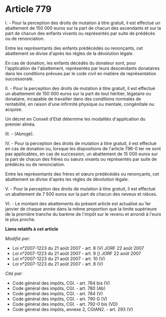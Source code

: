 # Article 779

I. - Pour la perception des droits de mutation à titre gratuit, il est effectué un abattement de 150 000 euros sur la part de
chacun des ascendants et sur la part de chacun des enfants vivants ou représentés par suite de prédécès ou de renonciation.

Entre les représentants des enfants prédécédés ou renonçants, cet abattement se divise d'après les règles de la dévolution
légale.

En cas de donation, les enfants décédés du donateur sont, pour l'application de l'abattement, représentés par leurs
descendants donataires dans les conditions prévues par le code civil en matière de représentation successorale.

II. - Pour la perception des droits de mutation à titre gratuit, il est effectué un abattement de 150 000 euros sur la part
de tout héritier, légataire ou donataire, incapable de travailler dans des conditions normales de rentabilité, en raison
d'une infirmité physique ou mentale, congénitale ou acquise.

Un décret en Conseil d'Etat détermine les modalités d'application du premier alinéa.

III. - (Abrogé).

IV. - Pour la perception des droits de mutation à titre gratuit, il est effectué en cas de donation ou, lorsque les
dispositions de l'article 796-0 ter ne sont pas applicables, en cas de succession, un abattement de 15 000 euros sur la part
de chacun des frères ou sœurs vivants ou représentés par suite de prédécès ou de renonciation.

Entre les représentants des frères et sœurs prédécédés ou renonçants, cet abattement se divise d'après les règles de
dévolution légale.

V. - Pour la perception des droits de mutation à titre gratuit, il est effectué un abattement de 7 500 euros sur la part de
chacun des neveux et nièces.

VI. - Le montant des abattements du présent article est actualisé au 1er janvier de chaque année dans la même proportion que
la limite supérieure de la première tranche du barème de l'impôt sur le revenu et arrondi à l'euro le plus proche.

**Liens relatifs à cet article**

_Modifié par_:

  - Loi n°2007-1223 du 21 août 2007 - art. 8 (V) JORF 22 août 2007
  - Loi n°2007-1223 du 21 août 2007 - art. 9 () JORF 22 août 2007
  - Loi n°2007-1223 du 21 août 2007 - art. 10 (V)
  - Loi n°2007-1223 du 21 août 2007 - art. 8 (V)

_Cité par_:

  - Code général des impôts, CGI. - art. 764 bis (V)
  - Code général des impôts, CGI. - art. 780 (Ab)
  - Code général des impôts, CGI. - art. 784 (V)
  - Code général des impôts, CGI. - art. 790 G (V)
  - Code général des impôts, CGI. - art. 792-0 bis (VD)
  - Code général des impôts, annexe 2, CGIAN2. - art. 293 (V)
